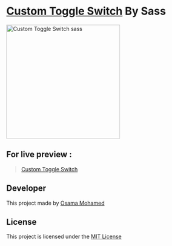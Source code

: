 # [Custom Toggle Switch](https://osama-mohamed.github.io/custom_toggle_switch_sass) By Sass

[<img src="https://sass-lang.com/assets/img/logos/logo-b6e1ef6e.svg" width="300" title="Custom Toggle Switch sass" >](https://github.com/osama-mohamed)


## For live preview :
> [Custom Toggle Switch](https://osama-mohamed.github.io/custom_toggle_switch_sass)


## Developer
This project made by [Osama Mohamed](https://www.facebook.com/osama.mohamed.ms)

## License
This project is licensed under the [MIT License](https://opensource.org/licenses/MIT)
